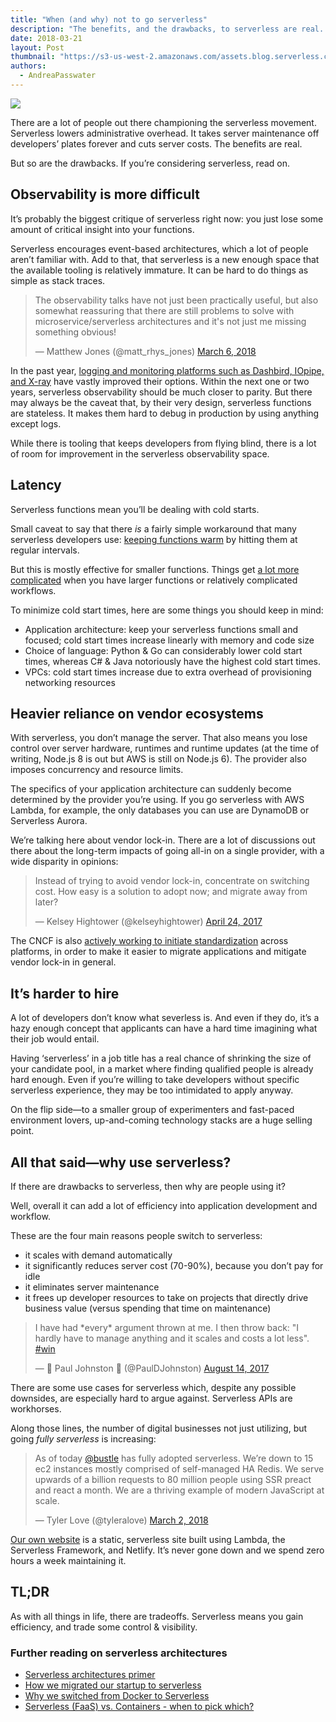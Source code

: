 ```yaml
---
title: "When (and why) not to go serverless"
description: "The benefits, and the drawbacks, to serverless are real. When (and why) not to go serverless."
date: 2018-03-21
layout: Post
thumbnail: "https://s3-us-west-2.amazonaws.com/assets.blog.serverless.com/why-not/why-not-thumb.png"
authors:
  - AndreaPasswater
---
```


<image src="https://s3-us-west-2.amazonaws.com/assets.blog.serverless.com/why-not/why-not-header.png">

There are a lot of people out there championing the serverless movement. Serverless lowers administrative overhead. It takes server maintenance off developers’ plates forever and cuts server costs. The benefits are real.

But so are the drawbacks. If you’re considering serverless, read on.

## Observability is more difficult

It’s probably the biggest critique of serverless right now: you just lose some amount of critical insight into your functions.

Serverless encourages event-based architectures, which a lot of people aren’t familiar with. Add to that, that serverless is a new enough space that the available tooling is relatively immature. It can be hard to do things as simple as stack traces.

<blockquote class="twitter-tweet" data-conversation="none" data-lang="en"><p lang="en" dir="ltr">The observability talks have not just been practically useful, but also somewhat reassuring that there are still problems to solve with microservice/serverless architectures and it&#39;s not just me missing something obvious!</p>&mdash; Matthew Jones (@matt_rhys_jones) <a href="https://twitter.com/matt_rhys_jones/status/971046522744983552?ref_src=twsrc%5Etfw">March 6, 2018</a></blockquote>
<script async src="https://platform.twitter.com/widgets.js" charset="utf-8"></script>

In the past year, [logging and monitoring platforms such as Dashbird, IOpipe, and X-ray](https://serverless.com/blog/best-tools-serverless-observability/) have vastly improved their options. Within the next one or two years, serverless observability should be much closer to parity. But there may always be the caveat that, by their very design, serverless functions are stateless. It makes them hard to debug in production by using anything except logs.

While there is tooling that keeps developers from flying blind, there is a lot of room for improvement in the serverless observability space.

## Latency

Serverless functions mean you’ll be dealing with cold starts.

Small caveat to say that there *is* a fairly simple workaround that many serverless developers use: [keeping functions warm](https://serverless.com/blog/keep-your-lambdas-warm/) by hitting them at regular intervals.

But this is mostly effective for smaller functions. Things get [a lot more complicated](https://theburningmonk.com/2018/02/aws-lambda-monolithic-functions-wont-help-you-with-cold-starts/) when you have larger functions or relatively complicated workflows.

To minimize cold start times, here are some things you should keep in mind:
- Application architecture: keep your serverless functions small and focused; cold start times increase linearly with memory and code size
- Choice of language: Python & Go can considerably lower cold start times, whereas C# & Java notoriously have the highest cold start times.
- VPCs: cold start times increase due to extra overhead of provisioning networking resources

## Heavier reliance on vendor ecosystems

With serverless, you don’t manage the server. That also means you lose control over server hardware, runtimes and runtime updates (at the time of writing, Node.js 8 is out but AWS is still on Node.js 6). The provider also imposes concurrency and resource limits.

The specifics of your application architecture can suddenly become determined by the provider you’re using. If you go serverless with AWS Lambda, for example, the only databases you can use are DynamoDB or Serverless Aurora.

We’re talking here about vendor lock-in. There are a lot of discussions out there about the long-term impacts of going all-in on a single provider, with a wide disparity in opinions:

<blockquote class="twitter-tweet" data-lang="en"><p lang="en" dir="ltr">Instead of trying to avoid vendor lock-in, concentrate on switching cost. How easy is a solution to adopt now; and migrate away from later?</p>&mdash; Kelsey Hightower (@kelseyhightower) <a href="https://twitter.com/kelseyhightower/status/856606909608194049?ref_src=twsrc%5Etfw">April 24, 2017</a></blockquote>
<script async src="https://platform.twitter.com/widgets.js" charset="utf-8"></script>

The CNCF is also [actively working to initiate standardization](https://openevents.io/) across platforms, in order to make it easier to migrate applications and mitigate vendor lock-in in general.

## It’s harder to hire

A lot of developers don’t know what severless is. And even if they do, it’s a hazy enough concept that applicants can have a hard time imagining what their job would entail.

Having ‘serverless’ in a job title has a real chance of shrinking the size of your candidate pool, in a market where finding qualified people is already hard enough. Even if you’re willing to take developers without specific serverless experience, they may be too intimidated to apply anyway.

On the flip side—to a smaller group of experimenters and fast-paced environment lovers, up-and-coming technology stacks are a huge selling point.

## All that said—why use serverless?

If there are drawbacks to serverless, then why are people using it?

Well, overall it can add a lot of efficiency into application development and workflow.

These are the four main reasons people switch to serverless:
- it scales with demand automatically
- it significantly reduces server cost (70-90%), because you don’t pay for idle
- it eliminates server maintenance
- it frees up developer resources to take on projects that directly drive business value (versus spending that time on maintenance)

<blockquote class="twitter-tweet" data-lang="en"><p lang="en" dir="ltr">I have had *every* argument thrown at me. I then throw back: &quot;I hardly have to manage anything and it scales and costs a lot less&quot;. <a href="https://twitter.com/hashtag/win?src=hash&amp;ref_src=twsrc%5Etfw">#win</a></p>&mdash; 🦄 Paul Johnston 🦄 (@PaulDJohnston) <a href="https://twitter.com/PaulDJohnston/status/897050658876125184?ref_src=twsrc%5Etfw">August 14, 2017</a></blockquote>
<script async src="https://platform.twitter.com/widgets.js" charset="utf-8"></script>

There are some use cases for serverless which, despite any possible downsides, are especially hard to argue against. Serverless APIs are workhorses.

Along those lines, the number of digital businesses not just utilizing, but going *fully serverless* is increasing:

<blockquote class="twitter-tweet" data-lang="en"><p lang="en" dir="ltr">As of today <a href="https://twitter.com/bustle?ref_src=twsrc%5Etfw">@bustle</a> has fully adopted serverless. We’re down to 15 ec2 instances mostly comprised of self-managed HA Redis. We serve upwards of a billion requests to 80 million people using SSR preact and react a month. We are a thriving example of modern JavaScript at scale.</p>&mdash; Tyler Love (@tyleralove) <a href="https://twitter.com/tyleralove/status/969446548034785280?ref_src=twsrc%5Etfw">March 2, 2018</a></blockquote>
<script async src="https://platform.twitter.com/widgets.js" charset="utf-8"></script>

[Our own website](https://github.com/serverless/site) is a static, serverless site built using Lambda, the Serverless Framework, and Netlify. It’s never gone down and we spend zero hours a week maintaining it.

## TL;DR

As with all things in life, there are tradeoffs. Serverless means you gain efficiency, and trade some control & visibility.

### Further reading on serverless architectures

- [Serverless architectures primer](https://serverless.com/learn/)
- [How we migrated our startup to serverless](https://read.acloud.guru/our-serverless-journey-part-2-908d76d03716)
- [Why we switched from Docker to Serverless](https://serverless.com/blog/why-we-switched-from-docker-to-serverless/)
- [Serverless (FaaS) vs. Containers - when to pick which?](https://serverless.com/blog/serverless-faas-vs-containers/)
